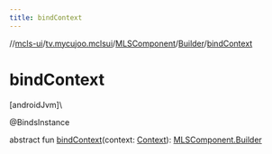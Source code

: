 ```yaml
---
title: bindContext
---
```

//[mcls-ui](../../../../index.html)/[tv.mycujoo.mclsui](../../index.html)/[MLSComponent](../index.html)/[Builder](index.html)/[bindContext](bind-context.html)



# bindContext



[androidJvm]\




@BindsInstance



abstract fun [bindContext](bind-context.html)(context: [Context](https://developer.android.com/reference/kotlin/android/content/Context.html)): [MLSComponent.Builder](index.html)




